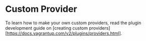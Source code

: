 
# Custom Provider

To learn how to make your own custom providers, read the plugin development guide on [creating custom providers][https://docs.vagrantup.com/v2/plugins/providers.html].
